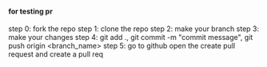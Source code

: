 #### for testing pr 
step 0: fork the repo
step 1: clone the repo
step 2: make your branch
step 3: make your changes
step 4: git add ., git commit -m "commit message", git push origin <branch_name>
step 5: go to github open the create pull request and create a pull req